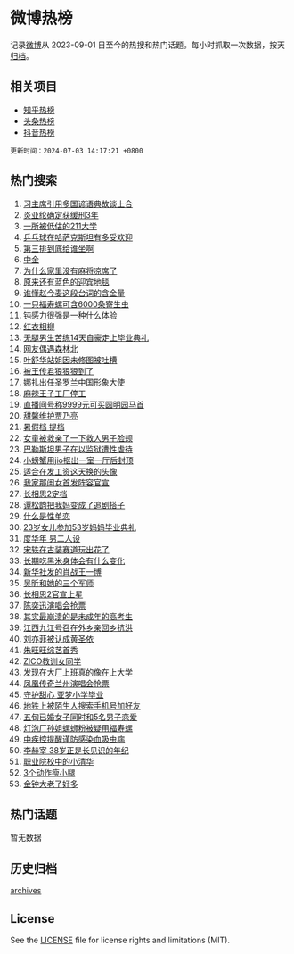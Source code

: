 # 微博热榜

记录[微博](https://www.weibo.com)从 2023-09-01 日至今的热搜和热门话题。每小时抓取一次数据，按天[归档](archives)。

## 相关项目

- [知乎热榜](https://github.com/hotarchive/zhihu)
- [头条热榜](https://github.com/hotarchive/toutiao)
- [抖音热榜](https://github.com/hotarchive/douyin)


`更新时间：2024-07-03 14:17:21 +0800`

## 热门搜索

1. [习主席引用多国谚语典故谈上合](https://m.weibo.cn/search?containerid=100103type%3D1%26t%3D10%26q%3D%23%E4%B9%A0%E4%B8%BB%E5%B8%AD%E5%BC%95%E7%94%A8%E5%A4%9A%E5%9B%BD%E8%B0%9A%E8%AF%AD%E5%85%B8%E6%95%85%E8%B0%88%E4%B8%8A%E5%90%88%23&stream_entry_id=51&isnewpage=1&extparam=seat%3D1%26cate%3D10103%26stream_entry_id%3D51%26pos%3D0%26q%3D%2523%25E4%25B9%25A0%25E4%25B8%25BB%25E5%25B8%25AD%25E5%25BC%2595%25E7%2594%25A8%25E5%25A4%259A%25E5%259B%25BD%25E8%25B0%259A%25E8%25AF%25AD%25E5%2585%25B8%25E6%2595%2585%25E8%25B0%2588%25E4%25B8%258A%25E5%2590%2588%2523%26dgr%3D0%26filter_type%3Drealtimehot%26c_type%3D51%26display_time%3D1719987440%26pre_seqid%3D171998744020802376299)
1. [炎亚纶确定获缓刑3年](https://m.weibo.cn/search?containerid=100103type%3D1%26t%3D10%26q%3D%23%E7%82%8E%E4%BA%9A%E7%BA%B6%E7%A1%AE%E5%AE%9A%E8%8E%B7%E7%BC%93%E5%88%913%E5%B9%B4%23&stream_entry_id=31&isnewpage=1&extparam=seat%3D1%26flag%3D2%26band_rank%3D1%26q%3D%2523%25E7%2582%258E%25E4%25BA%259A%25E7%25BA%25B6%25E7%25A1%25AE%25E5%25AE%259A%25E8%258E%25B7%25E7%25BC%2593%25E5%2588%25913%25E5%25B9%25B4%2523%26realpos%3D1%26cate%3D5001%26dgr%3D0%26pos%3D0%26stream_entry_id%3D31%26c_type%3D31%26filter_type%3Drealtimehot%26lcate%3D5001%26display_time%3D1719987440%26pre_seqid%3D171998744020802376299)
1. [一所被低估的211大学](https://m.weibo.cn/search?containerid=100103type%3D1%26t%3D10%26q%3D%23%E4%B8%80%E6%89%80%E8%A2%AB%E4%BD%8E%E4%BC%B0%E7%9A%84211%E5%A4%A7%E5%AD%A6%23&stream_entry_id=31&isnewpage=1&extparam=seat%3D1%26flag%3D2%26band_rank%3D2%26q%3D%2523%25E4%25B8%2580%25E6%2589%2580%25E8%25A2%25AB%25E4%25BD%258E%25E4%25BC%25B0%25E7%259A%2584211%25E5%25A4%25A7%25E5%25AD%25A6%2523%26realpos%3D2%26cate%3D5001%26dgr%3D0%26pos%3D1%26stream_entry_id%3D31%26c_type%3D31%26filter_type%3Drealtimehot%26lcate%3D5001%26display_time%3D1719987440%26pre_seqid%3D171998744020802376299)
1. [乒乓球在哈萨克斯坦有多受欢迎](https://m.weibo.cn/search?containerid=100103type%3D1%26t%3D10%26q%3D%23%E4%B9%92%E4%B9%93%E7%90%83%E5%9C%A8%E5%93%88%E8%90%A8%E5%85%8B%E6%96%AF%E5%9D%A6%E6%9C%89%E5%A4%9A%E5%8F%97%E6%AC%A2%E8%BF%8E%23&stream_entry_id=31&isnewpage=1&extparam=seat%3D1%26flag%3D0%26band_rank%3D3%26q%3D%2523%25E4%25B9%2592%25E4%25B9%2593%25E7%2590%2583%25E5%259C%25A8%25E5%2593%2588%25E8%2590%25A8%25E5%2585%258B%25E6%2596%25AF%25E5%259D%25A6%25E6%259C%2589%25E5%25A4%259A%25E5%258F%2597%25E6%25AC%25A2%25E8%25BF%258E%2523%26realpos%3D3%26cate%3D5001%26dgr%3D0%26pos%3D2%26stream_entry_id%3D31%26c_type%3D31%26filter_type%3Drealtimehot%26lcate%3D5001%26display_time%3D1719987440%26pre_seqid%3D171998744020802376299)
1. [第三排到底给谁坐啊](https://m.weibo.cn/search?containerid=100103type%3D1%26t%3D10%26q%3D%23%E7%AC%AC%E4%B8%89%E6%8E%92%E5%88%B0%E5%BA%95%E7%BB%99%E8%B0%81%E5%9D%90%E5%95%8A%23&stream_entry_id=31&isnewpage=1&extparam=seat%3D1%26filter_type%3Drealtimehot%26q%3D%2523%25E7%25AC%25AC%25E4%25B8%2589%25E6%258E%2592%25E5%2588%25B0%25E5%25BA%2595%25E7%25BB%2599%25E8%25B0%2581%25E5%259D%2590%25E5%2595%258A%2523%26dgr%3D0%26is_ad_pos%3D1%26adid%3D244984%26cate%3D5001%26pos%3D3%26stream_entry_id%3D31%26c_type%3D31%26band_rank%3D4%26lcate%3D5001%26display_time%3D1719987440%26pre_seqid%3D171998744020802376299)
1. [中金](https://m.weibo.cn/search?containerid=100103type%3D1%26t%3D10%26q%3D%E4%B8%AD%E9%87%91&stream_entry_id=31&isnewpage=1&extparam=seat%3D1%26flag%3D1%26band_rank%3D4%26q%3D%25E4%25B8%25AD%25E9%2587%2591%26realpos%3D4%26cate%3D5001%26dgr%3D0%26pos%3D4%26stream_entry_id%3D31%26c_type%3D31%26filter_type%3Drealtimehot%26lcate%3D5001%26display_time%3D1719987440%26pre_seqid%3D171998744020802376299)
1. [为什么家里没有麻将凉席了](https://m.weibo.cn/search?containerid=100103type%3D1%26t%3D10%26q%3D%23%E4%B8%BA%E4%BB%80%E4%B9%88%E5%AE%B6%E9%87%8C%E6%B2%A1%E6%9C%89%E9%BA%BB%E5%B0%86%E5%87%89%E5%B8%AD%E4%BA%86%23&stream_entry_id=31&isnewpage=1&extparam=seat%3D1%26flag%3D1%26band_rank%3D5%26q%3D%2523%25E4%25B8%25BA%25E4%25BB%2580%25E4%25B9%2588%25E5%25AE%25B6%25E9%2587%258C%25E6%25B2%25A1%25E6%259C%2589%25E9%25BA%25BB%25E5%25B0%2586%25E5%2587%2589%25E5%25B8%25AD%25E4%25BA%2586%2523%26realpos%3D5%26cate%3D5001%26dgr%3D0%26pos%3D5%26stream_entry_id%3D31%26c_type%3D31%26filter_type%3Drealtimehot%26lcate%3D5001%26display_time%3D1719987440%26pre_seqid%3D171998744020802376299)
1. [原来还有蓝色的迎宾地毯](https://m.weibo.cn/search?containerid=100103type%3D1%26t%3D10%26q%3D%23%E5%8E%9F%E6%9D%A5%E8%BF%98%E6%9C%89%E8%93%9D%E8%89%B2%E7%9A%84%E8%BF%8E%E5%AE%BE%E5%9C%B0%E6%AF%AF%23&stream_entry_id=31&isnewpage=1&extparam=seat%3D1%26flag%3D1%26band_rank%3D6%26q%3D%2523%25E5%258E%259F%25E6%259D%25A5%25E8%25BF%2598%25E6%259C%2589%25E8%2593%259D%25E8%2589%25B2%25E7%259A%2584%25E8%25BF%258E%25E5%25AE%25BE%25E5%259C%25B0%25E6%25AF%25AF%2523%26realpos%3D6%26cate%3D5001%26dgr%3D0%26pos%3D6%26stream_entry_id%3D31%26c_type%3D31%26filter_type%3Drealtimehot%26lcate%3D5001%26display_time%3D1719987440%26pre_seqid%3D171998744020802376299)
1. [谁懂赵今麦这段台词的含金量](https://m.weibo.cn/search?containerid=100103type%3D1%26t%3D10%26q%3D%23%E8%B0%81%E6%87%82%E8%B5%B5%E4%BB%8A%E9%BA%A6%E8%BF%99%E6%AE%B5%E5%8F%B0%E8%AF%8D%E7%9A%84%E5%90%AB%E9%87%91%E9%87%8F%23&stream_entry_id=31&isnewpage=1&extparam=seat%3D1%26filter_type%3Drealtimehot%26q%3D%2523%25E8%25B0%2581%25E6%2587%2582%25E8%25B5%25B5%25E4%25BB%258A%25E9%25BA%25A6%25E8%25BF%2599%25E6%25AE%25B5%25E5%258F%25B0%25E8%25AF%258D%25E7%259A%2584%25E5%2590%25AB%25E9%2587%2591%25E9%2587%258F%2523%26dgr%3D0%26is_ad_pos%3D1%26adid%3D244952%26cate%3D5001%26pos%3D7%26stream_entry_id%3D31%26c_type%3D31%26band_rank%3D7%26lcate%3D5001%26display_time%3D1719987440%26pre_seqid%3D171998744020802376299)
1. [一只福寿螺可含6000条寄生虫](https://m.weibo.cn/search?containerid=100103type%3D1%26t%3D10%26q%3D%23%E4%B8%80%E5%8F%AA%E7%A6%8F%E5%AF%BF%E8%9E%BA%E5%8F%AF%E5%90%AB6000%E6%9D%A1%E5%AF%84%E7%94%9F%E8%99%AB%23&stream_entry_id=31&isnewpage=1&extparam=seat%3D1%26flag%3D1%26band_rank%3D7%26q%3D%2523%25E4%25B8%2580%25E5%258F%25AA%25E7%25A6%258F%25E5%25AF%25BF%25E8%259E%25BA%25E5%258F%25AF%25E5%2590%25AB6000%25E6%259D%25A1%25E5%25AF%2584%25E7%2594%259F%25E8%2599%25AB%2523%26realpos%3D7%26cate%3D5001%26dgr%3D0%26pos%3D8%26stream_entry_id%3D31%26c_type%3D31%26filter_type%3Drealtimehot%26lcate%3D5001%26display_time%3D1719987440%26pre_seqid%3D171998744020802376299)
1. [钝感力很强是一种什么体验](https://m.weibo.cn/search?containerid=100103type%3D1%26t%3D10%26q%3D%23%E9%92%9D%E6%84%9F%E5%8A%9B%E5%BE%88%E5%BC%BA%E6%98%AF%E4%B8%80%E7%A7%8D%E4%BB%80%E4%B9%88%E4%BD%93%E9%AA%8C%23&stream_entry_id=31&isnewpage=1&extparam=seat%3D1%26flag%3D1%26band_rank%3D8%26q%3D%2523%25E9%2592%259D%25E6%2584%259F%25E5%258A%259B%25E5%25BE%2588%25E5%25BC%25BA%25E6%2598%25AF%25E4%25B8%2580%25E7%25A7%258D%25E4%25BB%2580%25E4%25B9%2588%25E4%25BD%2593%25E9%25AA%258C%2523%26realpos%3D8%26cate%3D5001%26dgr%3D0%26pos%3D9%26stream_entry_id%3D31%26c_type%3D31%26filter_type%3Drealtimehot%26lcate%3D5001%26display_time%3D1719987440%26pre_seqid%3D171998744020802376299)
1. [红衣相柳](https://m.weibo.cn/search?containerid=100103type%3D1%26t%3D10%26q%3D%E7%BA%A2%E8%A1%A3%E7%9B%B8%E6%9F%B3&stream_entry_id=31&isnewpage=1&extparam=seat%3D1%26flag%3D1%26band_rank%3D9%26q%3D%25E7%25BA%25A2%25E8%25A1%25A3%25E7%259B%25B8%25E6%259F%25B3%26realpos%3D9%26cate%3D5001%26dgr%3D0%26pos%3D10%26stream_entry_id%3D31%26c_type%3D31%26filter_type%3Drealtimehot%26lcate%3D5001%26display_time%3D1719987440%26pre_seqid%3D171998744020802376299)
1. [无腿男生苦练14天自豪走上毕业典礼](https://m.weibo.cn/search?containerid=100103type%3D1%26t%3D10%26q%3D%23%E6%97%A0%E8%85%BF%E7%94%B7%E7%94%9F%E8%8B%A6%E7%BB%8314%E5%A4%A9%E8%87%AA%E8%B1%AA%E8%B5%B0%E4%B8%8A%E6%AF%95%E4%B8%9A%E5%85%B8%E7%A4%BC%23&stream_entry_id=31&isnewpage=1&extparam=seat%3D1%26flag%3D32768%26band_rank%3D10%26q%3D%2523%25E6%2597%25A0%25E8%2585%25BF%25E7%2594%25B7%25E7%2594%259F%25E8%258B%25A6%25E7%25BB%258314%25E5%25A4%25A9%25E8%2587%25AA%25E8%25B1%25AA%25E8%25B5%25B0%25E4%25B8%258A%25E6%25AF%2595%25E4%25B8%259A%25E5%2585%25B8%25E7%25A4%25BC%2523%26realpos%3D10%26cate%3D5001%26dgr%3D0%26pos%3D11%26stream_entry_id%3D31%26c_type%3D31%26filter_type%3Drealtimehot%26lcate%3D5001%26display_time%3D1719987440%26pre_seqid%3D171998744020802376299)
1. [网友偶遇森林北](https://m.weibo.cn/search?containerid=100103type%3D1%26t%3D10%26q%3D%23%E7%BD%91%E5%8F%8B%E5%81%B6%E9%81%87%E6%A3%AE%E6%9E%97%E5%8C%97%23&stream_entry_id=31&isnewpage=1&extparam=seat%3D1%26flag%3D1%26band_rank%3D11%26q%3D%2523%25E7%25BD%2591%25E5%258F%258B%25E5%2581%25B6%25E9%2581%2587%25E6%25A3%25AE%25E6%259E%2597%25E5%258C%2597%2523%26realpos%3D11%26cate%3D5001%26dgr%3D0%26pos%3D12%26stream_entry_id%3D31%26c_type%3D31%26filter_type%3Drealtimehot%26lcate%3D5001%26display_time%3D1719987440%26pre_seqid%3D171998744020802376299)
1. [叶舒华站姐因未修图被吐槽](https://m.weibo.cn/search?containerid=100103type%3D1%26t%3D10%26q%3D%23%E5%8F%B6%E8%88%92%E5%8D%8E%E7%AB%99%E5%A7%90%E5%9B%A0%E6%9C%AA%E4%BF%AE%E5%9B%BE%E8%A2%AB%E5%90%90%E6%A7%BD%23&stream_entry_id=31&isnewpage=1&extparam=seat%3D1%26flag%3D2%26band_rank%3D12%26q%3D%2523%25E5%258F%25B6%25E8%2588%2592%25E5%258D%258E%25E7%25AB%2599%25E5%25A7%2590%25E5%259B%25A0%25E6%259C%25AA%25E4%25BF%25AE%25E5%259B%25BE%25E8%25A2%25AB%25E5%2590%2590%25E6%25A7%25BD%2523%26realpos%3D12%26cate%3D5001%26dgr%3D0%26pos%3D13%26stream_entry_id%3D31%26c_type%3D31%26filter_type%3Drealtimehot%26lcate%3D5001%26display_time%3D1719987440%26pre_seqid%3D171998744020802376299)
1. [被王传君狠狠狠到了](https://m.weibo.cn/search?containerid=100103type%3D1%26t%3D10%26q%3D%23%E8%A2%AB%E7%8E%8B%E4%BC%A0%E5%90%9B%E7%8B%A0%E7%8B%A0%E7%8B%A0%E5%88%B0%E4%BA%86%23&stream_entry_id=31&isnewpage=1&extparam=seat%3D1%26flag%3D2%26band_rank%3D13%26q%3D%2523%25E8%25A2%25AB%25E7%258E%258B%25E4%25BC%25A0%25E5%2590%259B%25E7%258B%25A0%25E7%258B%25A0%25E7%258B%25A0%25E5%2588%25B0%25E4%25BA%2586%2523%26realpos%3D13%26cate%3D5001%26dgr%3D0%26pos%3D14%26stream_entry_id%3D31%26c_type%3D31%26filter_type%3Drealtimehot%26lcate%3D5001%26display_time%3D1719987440%26pre_seqid%3D171998744020802376299)
1. [娜扎出任圣罗兰中国形象大使](https://m.weibo.cn/search?containerid=100103type%3D1%26t%3D10%26q%3D%E5%A8%9C%E6%89%8E%E5%87%BA%E4%BB%BB%E5%9C%A3%E7%BD%97%E5%85%B0%E4%B8%AD%E5%9B%BD%E5%BD%A2%E8%B1%A1%E5%A4%A7%E4%BD%BF&stream_entry_id=31&isnewpage=1&extparam=seat%3D1%26flag%3D1%26band_rank%3D14%26q%3D%25E5%25A8%259C%25E6%2589%258E%25E5%2587%25BA%25E4%25BB%25BB%25E5%259C%25A3%25E7%25BD%2597%25E5%2585%25B0%25E4%25B8%25AD%25E5%259B%25BD%25E5%25BD%25A2%25E8%25B1%25A1%25E5%25A4%25A7%25E4%25BD%25BF%26realpos%3D14%26cate%3D5001%26dgr%3D0%26pos%3D15%26stream_entry_id%3D31%26c_type%3D31%26filter_type%3Drealtimehot%26lcate%3D5001%26display_time%3D1719987440%26pre_seqid%3D171998744020802376299)
1. [麻辣王子工厂停工](https://m.weibo.cn/search?containerid=100103type%3D1%26t%3D10%26q%3D%23%E9%BA%BB%E8%BE%A3%E7%8E%8B%E5%AD%90%E5%B7%A5%E5%8E%82%E5%81%9C%E5%B7%A5%23&stream_entry_id=31&isnewpage=1&extparam=seat%3D1%26flag%3D2%26band_rank%3D15%26q%3D%2523%25E9%25BA%25BB%25E8%25BE%25A3%25E7%258E%258B%25E5%25AD%2590%25E5%25B7%25A5%25E5%258E%2582%25E5%2581%259C%25E5%25B7%25A5%2523%26realpos%3D15%26cate%3D5001%26dgr%3D0%26pos%3D16%26stream_entry_id%3D31%26c_type%3D31%26filter_type%3Drealtimehot%26lcate%3D5001%26display_time%3D1719987440%26pre_seqid%3D171998744020802376299)
1. [直播间号称9999元可买圆明园马首](https://m.weibo.cn/search?containerid=100103type%3D1%26t%3D10%26q%3D%23%E7%9B%B4%E6%92%AD%E9%97%B4%E5%8F%B7%E7%A7%B09999%E5%85%83%E5%8F%AF%E4%B9%B0%E5%9C%86%E6%98%8E%E5%9B%AD%E9%A9%AC%E9%A6%96%23&stream_entry_id=31&isnewpage=1&extparam=seat%3D1%26flag%3D0%26band_rank%3D16%26q%3D%2523%25E7%259B%25B4%25E6%2592%25AD%25E9%2597%25B4%25E5%258F%25B7%25E7%25A7%25B09999%25E5%2585%2583%25E5%258F%25AF%25E4%25B9%25B0%25E5%259C%2586%25E6%2598%258E%25E5%259B%25AD%25E9%25A9%25AC%25E9%25A6%2596%2523%26realpos%3D16%26cate%3D5001%26dgr%3D0%26pos%3D17%26stream_entry_id%3D31%26c_type%3D31%26filter_type%3Drealtimehot%26lcate%3D5001%26display_time%3D1719987440%26pre_seqid%3D171998744020802376299)
1. [甜馨维护贾乃亮](https://m.weibo.cn/search?containerid=100103type%3D1%26t%3D10%26q%3D%23%E7%94%9C%E9%A6%A8%E7%BB%B4%E6%8A%A4%E8%B4%BE%E4%B9%83%E4%BA%AE%23&stream_entry_id=31&isnewpage=1&extparam=seat%3D1%26flag%3D2%26band_rank%3D17%26q%3D%2523%25E7%2594%259C%25E9%25A6%25A8%25E7%25BB%25B4%25E6%258A%25A4%25E8%25B4%25BE%25E4%25B9%2583%25E4%25BA%25AE%2523%26realpos%3D17%26cate%3D5001%26dgr%3D0%26pos%3D18%26stream_entry_id%3D31%26c_type%3D31%26filter_type%3Drealtimehot%26lcate%3D5001%26display_time%3D1719987440%26pre_seqid%3D171998744020802376299)
1. [暑假档 提档](https://m.weibo.cn/search?containerid=100103type%3D1%26t%3D10%26q%3D%E6%9A%91%E5%81%87%E6%A1%A3+%E6%8F%90%E6%A1%A3&stream_entry_id=31&isnewpage=1&extparam=seat%3D1%26flag%3D0%26band_rank%3D18%26q%3D%25E6%259A%2591%25E5%2581%2587%25E6%25A1%25A3%2520%25E6%258F%2590%25E6%25A1%25A3%26realpos%3D18%26cate%3D5001%26dgr%3D0%26pos%3D19%26stream_entry_id%3D31%26c_type%3D31%26filter_type%3Drealtimehot%26lcate%3D5001%26display_time%3D1719987440%26pre_seqid%3D171998744020802376299)
1. [女童被救亲了一下救人男子脸颊](https://m.weibo.cn/search?containerid=100103type%3D1%26t%3D10%26q%3D%23%E5%A5%B3%E7%AB%A5%E8%A2%AB%E6%95%91%E4%BA%B2%E4%BA%86%E4%B8%80%E4%B8%8B%E6%95%91%E4%BA%BA%E7%94%B7%E5%AD%90%E8%84%B8%E9%A2%8A%23&stream_entry_id=31&isnewpage=1&extparam=seat%3D1%26flag%3D32768%26band_rank%3D19%26q%3D%2523%25E5%25A5%25B3%25E7%25AB%25A5%25E8%25A2%25AB%25E6%2595%2591%25E4%25BA%25B2%25E4%25BA%2586%25E4%25B8%2580%25E4%25B8%258B%25E6%2595%2591%25E4%25BA%25BA%25E7%2594%25B7%25E5%25AD%2590%25E8%2584%25B8%25E9%25A2%258A%2523%26realpos%3D19%26cate%3D5001%26dgr%3D0%26pos%3D20%26stream_entry_id%3D31%26c_type%3D31%26filter_type%3Drealtimehot%26lcate%3D5001%26display_time%3D1719987440%26pre_seqid%3D171998744020802376299)
1. [巴勒斯坦男子在以监狱遭性虐待](https://m.weibo.cn/search?containerid=100103type%3D1%26t%3D10%26q%3D%23%E5%B7%B4%E5%8B%92%E6%96%AF%E5%9D%A6%E7%94%B7%E5%AD%90%E5%9C%A8%E4%BB%A5%E7%9B%91%E7%8B%B1%E9%81%AD%E6%80%A7%E8%99%90%E5%BE%85%23&stream_entry_id=31&isnewpage=1&extparam=seat%3D1%26flag%3D0%26band_rank%3D20%26q%3D%2523%25E5%25B7%25B4%25E5%258B%2592%25E6%2596%25AF%25E5%259D%25A6%25E7%2594%25B7%25E5%25AD%2590%25E5%259C%25A8%25E4%25BB%25A5%25E7%259B%2591%25E7%258B%25B1%25E9%2581%25AD%25E6%2580%25A7%25E8%2599%2590%25E5%25BE%2585%2523%26realpos%3D20%26cate%3D5001%26dgr%3D0%26pos%3D21%26stream_entry_id%3D31%26c_type%3D31%26filter_type%3Drealtimehot%26lcate%3D5001%26display_time%3D1719987440%26pre_seqid%3D171998744020802376299)
1. [小螃蟹用jio抠出一室一厅后封顶](https://m.weibo.cn/search?containerid=100103type%3D1%26t%3D10%26q%3D%23%E5%B0%8F%E8%9E%83%E8%9F%B9%E7%94%A8jio%E6%8A%A0%E5%87%BA%E4%B8%80%E5%AE%A4%E4%B8%80%E5%8E%85%E5%90%8E%E5%B0%81%E9%A1%B6%23&stream_entry_id=31&isnewpage=1&extparam=seat%3D1%26flag%3D1%26band_rank%3D21%26q%3D%2523%25E5%25B0%258F%25E8%259E%2583%25E8%259F%25B9%25E7%2594%25A8jio%25E6%258A%25A0%25E5%2587%25BA%25E4%25B8%2580%25E5%25AE%25A4%25E4%25B8%2580%25E5%258E%2585%25E5%2590%258E%25E5%25B0%2581%25E9%25A1%25B6%2523%26realpos%3D21%26cate%3D5001%26dgr%3D0%26pos%3D22%26stream_entry_id%3D31%26c_type%3D31%26filter_type%3Drealtimehot%26lcate%3D5001%26display_time%3D1719987440%26pre_seqid%3D171998744020802376299)
1. [适合在发工资这天换的头像](https://m.weibo.cn/search?containerid=100103type%3D1%26t%3D10%26q%3D%23%E9%80%82%E5%90%88%E5%9C%A8%E5%8F%91%E5%B7%A5%E8%B5%84%E8%BF%99%E5%A4%A9%E6%8D%A2%E7%9A%84%E5%A4%B4%E5%83%8F%23&stream_entry_id=31&isnewpage=1&extparam=seat%3D1%26flag%3D1%26band_rank%3D22%26q%3D%2523%25E9%2580%2582%25E5%2590%2588%25E5%259C%25A8%25E5%258F%2591%25E5%25B7%25A5%25E8%25B5%2584%25E8%25BF%2599%25E5%25A4%25A9%25E6%258D%25A2%25E7%259A%2584%25E5%25A4%25B4%25E5%2583%258F%2523%26realpos%3D22%26cate%3D5001%26dgr%3D0%26pos%3D23%26stream_entry_id%3D31%26c_type%3D31%26filter_type%3Drealtimehot%26lcate%3D5001%26display_time%3D1719987440%26pre_seqid%3D171998744020802376299)
1. [我家那闺女首发阵容官宣](https://m.weibo.cn/search?containerid=100103type%3D1%26t%3D10%26q%3D%23%E6%88%91%E5%AE%B6%E9%82%A3%E9%97%BA%E5%A5%B3%E9%A6%96%E5%8F%91%E9%98%B5%E5%AE%B9%E5%AE%98%E5%AE%A3%23&stream_entry_id=31&isnewpage=1&extparam=seat%3D1%26flag%3D0%26band_rank%3D23%26q%3D%2523%25E6%2588%2591%25E5%25AE%25B6%25E9%2582%25A3%25E9%2597%25BA%25E5%25A5%25B3%25E9%25A6%2596%25E5%258F%2591%25E9%2598%25B5%25E5%25AE%25B9%25E5%25AE%2598%25E5%25AE%25A3%2523%26realpos%3D23%26cate%3D5001%26dgr%3D0%26pos%3D24%26stream_entry_id%3D31%26c_type%3D31%26filter_type%3Drealtimehot%26lcate%3D5001%26display_time%3D1719987440%26pre_seqid%3D171998744020802376299)
1. [长相思2定档](https://m.weibo.cn/search?containerid=100103type%3D1%26t%3D10%26q%3D%E9%95%BF%E7%9B%B8%E6%80%9D2%E5%AE%9A%E6%A1%A3&stream_entry_id=31&isnewpage=1&extparam=seat%3D1%26flag%3D1%26band_rank%3D24%26q%3D%25E9%2595%25BF%25E7%259B%25B8%25E6%2580%259D2%25E5%25AE%259A%25E6%25A1%25A3%26realpos%3D24%26cate%3D5001%26dgr%3D0%26pos%3D25%26stream_entry_id%3D31%26c_type%3D31%26filter_type%3Drealtimehot%26lcate%3D5001%26display_time%3D1719987440%26pre_seqid%3D171998744020802376299)
1. [谭松韵把我妈变成了追剧搭子](https://m.weibo.cn/search?containerid=100103type%3D1%26t%3D10%26q%3D%23%E8%B0%AD%E6%9D%BE%E9%9F%B5%E6%8A%8A%E6%88%91%E5%A6%88%E5%8F%98%E6%88%90%E4%BA%86%E8%BF%BD%E5%89%A7%E6%90%AD%E5%AD%90%23&stream_entry_id=31&isnewpage=1&extparam=seat%3D1%26flag%3D1%26band_rank%3D25%26q%3D%2523%25E8%25B0%25AD%25E6%259D%25BE%25E9%259F%25B5%25E6%258A%258A%25E6%2588%2591%25E5%25A6%2588%25E5%258F%2598%25E6%2588%2590%25E4%25BA%2586%25E8%25BF%25BD%25E5%2589%25A7%25E6%2590%25AD%25E5%25AD%2590%2523%26realpos%3D25%26cate%3D5001%26dgr%3D0%26pos%3D26%26stream_entry_id%3D31%26c_type%3D31%26filter_type%3Drealtimehot%26lcate%3D5001%26display_time%3D1719987440%26pre_seqid%3D171998744020802376299)
1. [什么是性单恋](https://m.weibo.cn/search?containerid=100103type%3D1%26t%3D10%26q%3D%23%E4%BB%80%E4%B9%88%E6%98%AF%E6%80%A7%E5%8D%95%E6%81%8B%23&stream_entry_id=31&isnewpage=1&extparam=seat%3D1%26flag%3D1%26band_rank%3D26%26q%3D%2523%25E4%25BB%2580%25E4%25B9%2588%25E6%2598%25AF%25E6%2580%25A7%25E5%258D%2595%25E6%2581%258B%2523%26realpos%3D26%26cate%3D5001%26dgr%3D0%26pos%3D27%26stream_entry_id%3D31%26c_type%3D31%26filter_type%3Drealtimehot%26lcate%3D5001%26display_time%3D1719987440%26pre_seqid%3D171998744020802376299)
1. [23岁女儿参加53岁妈妈毕业典礼](https://m.weibo.cn/search?containerid=100103type%3D1%26t%3D10%26q%3D%2323%E5%B2%81%E5%A5%B3%E5%84%BF%E5%8F%82%E5%8A%A053%E5%B2%81%E5%A6%88%E5%A6%88%E6%AF%95%E4%B8%9A%E5%85%B8%E7%A4%BC%23&stream_entry_id=31&isnewpage=1&extparam=seat%3D1%26flag%3D32768%26band_rank%3D27%26q%3D%252323%25E5%25B2%2581%25E5%25A5%25B3%25E5%2584%25BF%25E5%258F%2582%25E5%258A%25A053%25E5%25B2%2581%25E5%25A6%2588%25E5%25A6%2588%25E6%25AF%2595%25E4%25B8%259A%25E5%2585%25B8%25E7%25A4%25BC%2523%26realpos%3D27%26cate%3D5001%26dgr%3D0%26pos%3D28%26stream_entry_id%3D31%26c_type%3D31%26filter_type%3Drealtimehot%26lcate%3D5001%26display_time%3D1719987440%26pre_seqid%3D171998744020802376299)
1. [度华年 男二人设](https://m.weibo.cn/search?containerid=100103type%3D1%26t%3D10%26q%3D%E5%BA%A6%E5%8D%8E%E5%B9%B4+%E7%94%B7%E4%BA%8C%E4%BA%BA%E8%AE%BE&stream_entry_id=31&isnewpage=1&extparam=seat%3D1%26flag%3D1%26band_rank%3D28%26q%3D%25E5%25BA%25A6%25E5%258D%258E%25E5%25B9%25B4%2520%25E7%2594%25B7%25E4%25BA%258C%25E4%25BA%25BA%25E8%25AE%25BE%26realpos%3D28%26cate%3D5001%26dgr%3D0%26pos%3D29%26stream_entry_id%3D31%26c_type%3D31%26filter_type%3Drealtimehot%26lcate%3D5001%26display_time%3D1719987440%26pre_seqid%3D171998744020802376299)
1. [宋轶在古装赛道玩出花了](https://m.weibo.cn/search?containerid=100103type%3D1%26t%3D10%26q%3D%23%E5%AE%8B%E8%BD%B6%E5%9C%A8%E5%8F%A4%E8%A3%85%E8%B5%9B%E9%81%93%E7%8E%A9%E5%87%BA%E8%8A%B1%E4%BA%86%23&stream_entry_id=31&isnewpage=1&extparam=seat%3D1%26flag%3D1%26band_rank%3D29%26q%3D%2523%25E5%25AE%258B%25E8%25BD%25B6%25E5%259C%25A8%25E5%258F%25A4%25E8%25A3%2585%25E8%25B5%259B%25E9%2581%2593%25E7%258E%25A9%25E5%2587%25BA%25E8%258A%25B1%25E4%25BA%2586%2523%26realpos%3D29%26cate%3D5001%26dgr%3D0%26pos%3D30%26stream_entry_id%3D31%26c_type%3D31%26filter_type%3Drealtimehot%26lcate%3D5001%26display_time%3D1719987440%26pre_seqid%3D171998744020802376299)
1. [长期吃黑米身体会有什么变化](https://m.weibo.cn/search?containerid=100103type%3D1%26t%3D10%26q%3D%23%E9%95%BF%E6%9C%9F%E5%90%83%E9%BB%91%E7%B1%B3%E8%BA%AB%E4%BD%93%E4%BC%9A%E6%9C%89%E4%BB%80%E4%B9%88%E5%8F%98%E5%8C%96%23&stream_entry_id=31&isnewpage=1&extparam=seat%3D1%26flag%3D0%26band_rank%3D30%26q%3D%2523%25E9%2595%25BF%25E6%259C%259F%25E5%2590%2583%25E9%25BB%2591%25E7%25B1%25B3%25E8%25BA%25AB%25E4%25BD%2593%25E4%25BC%259A%25E6%259C%2589%25E4%25BB%2580%25E4%25B9%2588%25E5%258F%2598%25E5%258C%2596%2523%26realpos%3D30%26cate%3D5001%26dgr%3D0%26pos%3D31%26stream_entry_id%3D31%26c_type%3D31%26filter_type%3Drealtimehot%26lcate%3D5001%26display_time%3D1719987440%26pre_seqid%3D171998744020802376299)
1. [新华社发的肖战王一博](https://m.weibo.cn/search?containerid=100103type%3D1%26t%3D10%26q%3D%23%E6%96%B0%E5%8D%8E%E7%A4%BE%E5%8F%91%E7%9A%84%E8%82%96%E6%88%98%E7%8E%8B%E4%B8%80%E5%8D%9A%23&stream_entry_id=31&isnewpage=1&extparam=seat%3D1%26flag%3D0%26band_rank%3D31%26q%3D%2523%25E6%2596%25B0%25E5%258D%258E%25E7%25A4%25BE%25E5%258F%2591%25E7%259A%2584%25E8%2582%2596%25E6%2588%2598%25E7%258E%258B%25E4%25B8%2580%25E5%258D%259A%2523%26realpos%3D31%26cate%3D5001%26dgr%3D0%26pos%3D32%26stream_entry_id%3D31%26c_type%3D31%26filter_type%3Drealtimehot%26lcate%3D5001%26display_time%3D1719987440%26pre_seqid%3D171998744020802376299)
1. [吴昕和她的三个军师](https://m.weibo.cn/search?containerid=100103type%3D1%26t%3D10%26q%3D%23%E5%90%B4%E6%98%95%E5%92%8C%E5%A5%B9%E7%9A%84%E4%B8%89%E4%B8%AA%E5%86%9B%E5%B8%88%23&stream_entry_id=31&isnewpage=1&extparam=seat%3D1%26flag%3D1%26band_rank%3D32%26q%3D%2523%25E5%2590%25B4%25E6%2598%2595%25E5%2592%258C%25E5%25A5%25B9%25E7%259A%2584%25E4%25B8%2589%25E4%25B8%25AA%25E5%2586%259B%25E5%25B8%2588%2523%26realpos%3D32%26cate%3D5001%26dgr%3D0%26pos%3D33%26stream_entry_id%3D31%26c_type%3D31%26filter_type%3Drealtimehot%26lcate%3D5001%26display_time%3D1719987440%26pre_seqid%3D171998744020802376299)
1. [长相思2官宣上星](https://m.weibo.cn/search?containerid=100103type%3D1%26t%3D10%26q%3D%23%E9%95%BF%E7%9B%B8%E6%80%9D2%E5%AE%98%E5%AE%A3%E4%B8%8A%E6%98%9F%23&stream_entry_id=31&isnewpage=1&extparam=seat%3D1%26flag%3D0%26band_rank%3D33%26q%3D%2523%25E9%2595%25BF%25E7%259B%25B8%25E6%2580%259D2%25E5%25AE%2598%25E5%25AE%25A3%25E4%25B8%258A%25E6%2598%259F%2523%26realpos%3D33%26cate%3D5001%26dgr%3D0%26pos%3D34%26stream_entry_id%3D31%26c_type%3D31%26filter_type%3Drealtimehot%26lcate%3D5001%26display_time%3D1719987440%26pre_seqid%3D171998744020802376299)
1. [陈奕迅演唱会抢票](https://m.weibo.cn/search?containerid=100103type%3D1%26t%3D10%26q%3D%E9%99%88%E5%A5%95%E8%BF%85%E6%BC%94%E5%94%B1%E4%BC%9A%E6%8A%A2%E7%A5%A8&stream_entry_id=31&isnewpage=1&extparam=seat%3D1%26flag%3D1%26band_rank%3D34%26q%3D%25E9%2599%2588%25E5%25A5%2595%25E8%25BF%2585%25E6%25BC%2594%25E5%2594%25B1%25E4%25BC%259A%25E6%258A%25A2%25E7%25A5%25A8%26realpos%3D34%26cate%3D5001%26dgr%3D0%26pos%3D35%26stream_entry_id%3D31%26c_type%3D31%26filter_type%3Drealtimehot%26lcate%3D5001%26display_time%3D1719987440%26pre_seqid%3D171998744020802376299)
1. [其实最崩溃的是未成年的高考生](https://m.weibo.cn/search?containerid=100103type%3D1%26t%3D10%26q%3D%23%E5%85%B6%E5%AE%9E%E6%9C%80%E5%B4%A9%E6%BA%83%E7%9A%84%E6%98%AF%E6%9C%AA%E6%88%90%E5%B9%B4%E7%9A%84%E9%AB%98%E8%80%83%E7%94%9F%23&stream_entry_id=31&isnewpage=1&extparam=seat%3D1%26flag%3D1%26band_rank%3D35%26q%3D%2523%25E5%2585%25B6%25E5%25AE%259E%25E6%259C%2580%25E5%25B4%25A9%25E6%25BA%2583%25E7%259A%2584%25E6%2598%25AF%25E6%259C%25AA%25E6%2588%2590%25E5%25B9%25B4%25E7%259A%2584%25E9%25AB%2598%25E8%2580%2583%25E7%2594%259F%2523%26realpos%3D35%26cate%3D5001%26dgr%3D0%26pos%3D36%26stream_entry_id%3D31%26c_type%3D31%26filter_type%3Drealtimehot%26lcate%3D5001%26display_time%3D1719987440%26pre_seqid%3D171998744020802376299)
1. [江西九江号召在外乡亲回乡抗洪](https://m.weibo.cn/search?containerid=100103type%3D1%26t%3D10%26q%3D%23%E6%B1%9F%E8%A5%BF%E4%B9%9D%E6%B1%9F%E5%8F%B7%E5%8F%AC%E5%9C%A8%E5%A4%96%E4%B9%A1%E4%BA%B2%E5%9B%9E%E4%B9%A1%E6%8A%97%E6%B4%AA%23&stream_entry_id=31&isnewpage=1&extparam=seat%3D1%26flag%3D1%26band_rank%3D36%26q%3D%2523%25E6%25B1%259F%25E8%25A5%25BF%25E4%25B9%259D%25E6%25B1%259F%25E5%258F%25B7%25E5%258F%25AC%25E5%259C%25A8%25E5%25A4%2596%25E4%25B9%25A1%25E4%25BA%25B2%25E5%259B%259E%25E4%25B9%25A1%25E6%258A%2597%25E6%25B4%25AA%2523%26realpos%3D36%26cate%3D5001%26dgr%3D0%26pos%3D37%26stream_entry_id%3D31%26c_type%3D31%26filter_type%3Drealtimehot%26lcate%3D5001%26display_time%3D1719987440%26pre_seqid%3D171998744020802376299)
1. [刘亦菲被认成黄圣依](https://m.weibo.cn/search?containerid=100103type%3D1%26t%3D10%26q%3D%23%E5%88%98%E4%BA%A6%E8%8F%B2%E8%A2%AB%E8%AE%A4%E6%88%90%E9%BB%84%E5%9C%A3%E4%BE%9D%23&stream_entry_id=31&isnewpage=1&extparam=seat%3D1%26flag%3D0%26band_rank%3D37%26q%3D%2523%25E5%2588%2598%25E4%25BA%25A6%25E8%258F%25B2%25E8%25A2%25AB%25E8%25AE%25A4%25E6%2588%2590%25E9%25BB%2584%25E5%259C%25A3%25E4%25BE%259D%2523%26realpos%3D37%26cate%3D5001%26dgr%3D0%26pos%3D38%26stream_entry_id%3D31%26c_type%3D31%26filter_type%3Drealtimehot%26lcate%3D5001%26display_time%3D1719987440%26pre_seqid%3D171998744020802376299)
1. [朱旺旺综艺首秀](https://m.weibo.cn/search?containerid=100103type%3D1%26t%3D10%26q%3D%23%E6%9C%B1%E6%97%BA%E6%97%BA%E7%BB%BC%E8%89%BA%E9%A6%96%E7%A7%80%23&stream_entry_id=31&isnewpage=1&extparam=seat%3D1%26flag%3D1%26band_rank%3D38%26q%3D%2523%25E6%259C%25B1%25E6%2597%25BA%25E6%2597%25BA%25E7%25BB%25BC%25E8%2589%25BA%25E9%25A6%2596%25E7%25A7%2580%2523%26realpos%3D38%26cate%3D5001%26dgr%3D0%26pos%3D39%26stream_entry_id%3D31%26c_type%3D31%26filter_type%3Drealtimehot%26lcate%3D5001%26display_time%3D1719987440%26pre_seqid%3D171998744020802376299)
1. [ZICO教训女同学](https://m.weibo.cn/search?containerid=100103type%3D1%26t%3D10%26q%3D%23ZICO%E6%95%99%E8%AE%AD%E5%A5%B3%E5%90%8C%E5%AD%A6%23&stream_entry_id=31&isnewpage=1&extparam=seat%3D1%26flag%3D0%26band_rank%3D39%26q%3D%2523ZICO%25E6%2595%2599%25E8%25AE%25AD%25E5%25A5%25B3%25E5%2590%258C%25E5%25AD%25A6%2523%26realpos%3D39%26cate%3D5001%26dgr%3D0%26pos%3D40%26stream_entry_id%3D31%26c_type%3D31%26filter_type%3Drealtimehot%26lcate%3D5001%26display_time%3D1719987440%26pre_seqid%3D171998744020802376299)
1. [发现在大厂上班真的像在上大学](https://m.weibo.cn/search?containerid=100103type%3D1%26t%3D10%26q%3D%23%E5%8F%91%E7%8E%B0%E5%9C%A8%E5%A4%A7%E5%8E%82%E4%B8%8A%E7%8F%AD%E7%9C%9F%E7%9A%84%E5%83%8F%E5%9C%A8%E4%B8%8A%E5%A4%A7%E5%AD%A6%23&stream_entry_id=31&isnewpage=1&extparam=seat%3D1%26flag%3D0%26band_rank%3D40%26q%3D%2523%25E5%258F%2591%25E7%258E%25B0%25E5%259C%25A8%25E5%25A4%25A7%25E5%258E%2582%25E4%25B8%258A%25E7%258F%25AD%25E7%259C%259F%25E7%259A%2584%25E5%2583%258F%25E5%259C%25A8%25E4%25B8%258A%25E5%25A4%25A7%25E5%25AD%25A6%2523%26realpos%3D40%26cate%3D5001%26dgr%3D0%26pos%3D41%26stream_entry_id%3D31%26c_type%3D31%26filter_type%3Drealtimehot%26lcate%3D5001%26display_time%3D1719987440%26pre_seqid%3D171998744020802376299)
1. [凤凰传奇兰州演唱会抢票](https://m.weibo.cn/search?containerid=100103type%3D1%26t%3D10%26q%3D%E5%87%A4%E5%87%B0%E4%BC%A0%E5%A5%87%E5%85%B0%E5%B7%9E%E6%BC%94%E5%94%B1%E4%BC%9A%E6%8A%A2%E7%A5%A8&stream_entry_id=31&isnewpage=1&extparam=seat%3D1%26flag%3D1%26band_rank%3D41%26q%3D%25E5%2587%25A4%25E5%2587%25B0%25E4%25BC%25A0%25E5%25A5%2587%25E5%2585%25B0%25E5%25B7%259E%25E6%25BC%2594%25E5%2594%25B1%25E4%25BC%259A%25E6%258A%25A2%25E7%25A5%25A8%26realpos%3D41%26cate%3D5001%26dgr%3D0%26pos%3D42%26stream_entry_id%3D31%26c_type%3D31%26filter_type%3Drealtimehot%26lcate%3D5001%26display_time%3D1719987440%26pre_seqid%3D171998744020802376299)
1. [守护甜心 亚梦小学毕业](https://m.weibo.cn/search?containerid=100103type%3D1%26t%3D10%26q%3D%E5%AE%88%E6%8A%A4%E7%94%9C%E5%BF%83+%E4%BA%9A%E6%A2%A6%E5%B0%8F%E5%AD%A6%E6%AF%95%E4%B8%9A&stream_entry_id=31&isnewpage=1&extparam=seat%3D1%26flag%3D1%26band_rank%3D42%26q%3D%25E5%25AE%2588%25E6%258A%25A4%25E7%2594%259C%25E5%25BF%2583%2520%25E4%25BA%259A%25E6%25A2%25A6%25E5%25B0%258F%25E5%25AD%25A6%25E6%25AF%2595%25E4%25B8%259A%26realpos%3D42%26cate%3D5001%26dgr%3D0%26pos%3D43%26stream_entry_id%3D31%26c_type%3D31%26filter_type%3Drealtimehot%26lcate%3D5001%26display_time%3D1719987440%26pre_seqid%3D171998744020802376299)
1. [地铁上被陌生人搜索手机号加好友](https://m.weibo.cn/search?containerid=100103type%3D1%26t%3D10%26q%3D%23%E5%9C%B0%E9%93%81%E4%B8%8A%E8%A2%AB%E9%99%8C%E7%94%9F%E4%BA%BA%E6%90%9C%E7%B4%A2%E6%89%8B%E6%9C%BA%E5%8F%B7%E5%8A%A0%E5%A5%BD%E5%8F%8B%23&stream_entry_id=31&isnewpage=1&extparam=seat%3D1%26flag%3D1%26band_rank%3D43%26q%3D%2523%25E5%259C%25B0%25E9%2593%2581%25E4%25B8%258A%25E8%25A2%25AB%25E9%2599%258C%25E7%2594%259F%25E4%25BA%25BA%25E6%2590%259C%25E7%25B4%25A2%25E6%2589%258B%25E6%259C%25BA%25E5%258F%25B7%25E5%258A%25A0%25E5%25A5%25BD%25E5%258F%258B%2523%26realpos%3D43%26cate%3D5001%26dgr%3D0%26pos%3D44%26stream_entry_id%3D31%26c_type%3D31%26filter_type%3Drealtimehot%26lcate%3D5001%26display_time%3D1719987440%26pre_seqid%3D171998744020802376299)
1. [五旬已婚女子同时和5名男子恋爱](https://m.weibo.cn/search?containerid=100103type%3D1%26t%3D10%26q%3D%23%E4%BA%94%E6%97%AC%E5%B7%B2%E5%A9%9A%E5%A5%B3%E5%AD%90%E5%90%8C%E6%97%B6%E5%92%8C5%E5%90%8D%E7%94%B7%E5%AD%90%E6%81%8B%E7%88%B1%23&stream_entry_id=31&isnewpage=1&extparam=seat%3D1%26flag%3D0%26band_rank%3D44%26q%3D%2523%25E4%25BA%2594%25E6%2597%25AC%25E5%25B7%25B2%25E5%25A9%259A%25E5%25A5%25B3%25E5%25AD%2590%25E5%2590%258C%25E6%2597%25B6%25E5%2592%258C5%25E5%2590%258D%25E7%2594%25B7%25E5%25AD%2590%25E6%2581%258B%25E7%2588%25B1%2523%26realpos%3D44%26cate%3D5001%26dgr%3D0%26pos%3D45%26stream_entry_id%3D31%26c_type%3D31%26filter_type%3Drealtimehot%26lcate%3D5001%26display_time%3D1719987440%26pre_seqid%3D171998744020802376299)
1. [灯泡厂孙姐螺蛳粉被疑用福寿螺](https://m.weibo.cn/search?containerid=100103type%3D1%26t%3D10%26q%3D%23%E7%81%AF%E6%B3%A1%E5%8E%82%E5%AD%99%E5%A7%90%E8%9E%BA%E8%9B%B3%E7%B2%89%E8%A2%AB%E7%96%91%E7%94%A8%E7%A6%8F%E5%AF%BF%E8%9E%BA%23&stream_entry_id=31&isnewpage=1&extparam=seat%3D1%26flag%3D0%26band_rank%3D45%26q%3D%2523%25E7%2581%25AF%25E6%25B3%25A1%25E5%258E%2582%25E5%25AD%2599%25E5%25A7%2590%25E8%259E%25BA%25E8%259B%25B3%25E7%25B2%2589%25E8%25A2%25AB%25E7%2596%2591%25E7%2594%25A8%25E7%25A6%258F%25E5%25AF%25BF%25E8%259E%25BA%2523%26realpos%3D45%26cate%3D5001%26dgr%3D0%26pos%3D46%26stream_entry_id%3D31%26c_type%3D31%26filter_type%3Drealtimehot%26lcate%3D5001%26display_time%3D1719987440%26pre_seqid%3D171998744020802376299)
1. [中疾控提醒谨防感染血吸虫病](https://m.weibo.cn/search?containerid=100103type%3D1%26t%3D10%26q%3D%23%E4%B8%AD%E7%96%BE%E6%8E%A7%E6%8F%90%E9%86%92%E8%B0%A8%E9%98%B2%E6%84%9F%E6%9F%93%E8%A1%80%E5%90%B8%E8%99%AB%E7%97%85%23&stream_entry_id=31&isnewpage=1&extparam=seat%3D1%26flag%3D1%26band_rank%3D46%26q%3D%2523%25E4%25B8%25AD%25E7%2596%25BE%25E6%258E%25A7%25E6%258F%2590%25E9%2586%2592%25E8%25B0%25A8%25E9%2598%25B2%25E6%2584%259F%25E6%259F%2593%25E8%25A1%2580%25E5%2590%25B8%25E8%2599%25AB%25E7%2597%2585%2523%26realpos%3D46%26cate%3D5001%26dgr%3D0%26pos%3D47%26stream_entry_id%3D31%26c_type%3D31%26filter_type%3Drealtimehot%26lcate%3D5001%26display_time%3D1719987440%26pre_seqid%3D171998744020802376299)
1. [李赫宰 38岁正是长见识的年纪](https://m.weibo.cn/search?containerid=100103type%3D1%26t%3D10%26q%3D%E6%9D%8E%E8%B5%AB%E5%AE%B0+38%E5%B2%81%E6%AD%A3%E6%98%AF%E9%95%BF%E8%A7%81%E8%AF%86%E7%9A%84%E5%B9%B4%E7%BA%AA&stream_entry_id=31&isnewpage=1&extparam=seat%3D1%26flag%3D0%26band_rank%3D47%26q%3D%25E6%259D%258E%25E8%25B5%25AB%25E5%25AE%25B0%252038%25E5%25B2%2581%25E6%25AD%25A3%25E6%2598%25AF%25E9%2595%25BF%25E8%25A7%2581%25E8%25AF%2586%25E7%259A%2584%25E5%25B9%25B4%25E7%25BA%25AA%26realpos%3D47%26cate%3D5001%26dgr%3D0%26pos%3D48%26stream_entry_id%3D31%26c_type%3D31%26filter_type%3Drealtimehot%26lcate%3D5001%26display_time%3D1719987440%26pre_seqid%3D171998744020802376299)
1. [职业院校中的小清华](https://m.weibo.cn/search?containerid=100103type%3D1%26t%3D10%26q%3D%23%E8%81%8C%E4%B8%9A%E9%99%A2%E6%A0%A1%E4%B8%AD%E7%9A%84%E5%B0%8F%E6%B8%85%E5%8D%8E%23&stream_entry_id=31&isnewpage=1&extparam=seat%3D1%26flag%3D0%26band_rank%3D48%26q%3D%2523%25E8%2581%258C%25E4%25B8%259A%25E9%2599%25A2%25E6%25A0%25A1%25E4%25B8%25AD%25E7%259A%2584%25E5%25B0%258F%25E6%25B8%2585%25E5%258D%258E%2523%26realpos%3D48%26cate%3D5001%26dgr%3D0%26pos%3D49%26stream_entry_id%3D31%26c_type%3D31%26filter_type%3Drealtimehot%26lcate%3D5001%26display_time%3D1719987440%26pre_seqid%3D171998744020802376299)
1. [3个动作瘦小腿](https://m.weibo.cn/search?containerid=100103type%3D1%26t%3D10%26q%3D%233%E4%B8%AA%E5%8A%A8%E4%BD%9C%E7%98%A6%E5%B0%8F%E8%85%BF%23&stream_entry_id=31&isnewpage=1&extparam=seat%3D1%26flag%3D1%26band_rank%3D49%26q%3D%25233%25E4%25B8%25AA%25E5%258A%25A8%25E4%25BD%259C%25E7%2598%25A6%25E5%25B0%258F%25E8%2585%25BF%2523%26realpos%3D49%26cate%3D5001%26dgr%3D0%26pos%3D50%26stream_entry_id%3D31%26c_type%3D31%26filter_type%3Drealtimehot%26lcate%3D5001%26display_time%3D1719987440%26pre_seqid%3D171998744020802376299)
1. [金钟大老了好多](https://m.weibo.cn/search?containerid=100103type%3D1%26t%3D10%26q%3D%23%E9%87%91%E9%92%9F%E5%A4%A7%E8%80%81%E4%BA%86%E5%A5%BD%E5%A4%9A%23&stream_entry_id=31&isnewpage=1&extparam=seat%3D1%26flag%3D0%26band_rank%3D50%26q%3D%2523%25E9%2587%2591%25E9%2592%259F%25E5%25A4%25A7%25E8%2580%2581%25E4%25BA%2586%25E5%25A5%25BD%25E5%25A4%259A%2523%26realpos%3D50%26cate%3D5001%26dgr%3D0%26pos%3D51%26stream_entry_id%3D31%26c_type%3D31%26filter_type%3Drealtimehot%26lcate%3D5001%26display_time%3D1719987440%26pre_seqid%3D171998744020802376299)

## 热门话题

暂无数据

## 历史归档

[archives](archives)

## License

See the [LICENSE](LICENSE) file for license rights and limitations (MIT).

